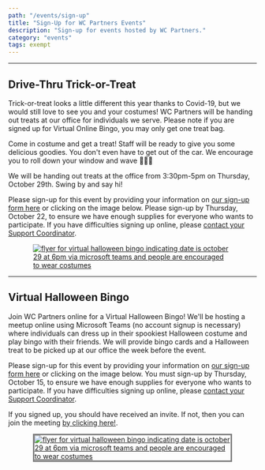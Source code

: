 ```yaml
---
path: "/events/sign-up"
title: "Sign-Up for WC Partners Events"
description: "Sign-up for events hosted by WC Partners."
category: "events"
tags: exempt
---
```


---

## Drive-Thru Trick-or-Treat

Trick-or-treat looks a little different this year thanks to Covid-19, but we would still love to see you and your costumes! WC Partners will be handing out treats at our office for individuals we serve. Please note if you are signed up for Virtual Online Bingo, you may only get one treat bag.

Come in costume and get a treat! Staff will be ready to give you some delicious goodies. You don't even have to get out of the car. We encourage you to roll down your window and wave 👋👋👋

We will be handing out treats at the office from 3:30pm-5pm on Thursday, October 29th. Swing by and say hi!

Please sign-up for this event by providing your information on [our sign-up form here](https://forms.office.com/Pages/ResponsePage.aspx?id=rHl3xfiVYUypCCivdEeGZlACl5a-Wa9GqWSl2_5J2o9UM0JEWTVVWEtZVkFSMU0wRk5HUlRYRU9MRS4u) or clicking on the image below. Please sign-up by Thursday, October 22, to ensure we have enough supplies for everyone who wants to participate. If you have difficulties signing up online, please [contact your Support Coordinator](/sc-contact).

<div style="display: flex; max-width: 80%; min-width: 250px; margin: 0 auto;">
<a href="https://forms.office.com/Pages/ResponsePage.aspx?id=rHl3xfiVYUypCCivdEeGZlACl5a-Wa9GqWSl2_5J2o9UM0JEWTVVWEtZVkFSMU0wRk5HUlRYRU9MRS4u" style="margin: 0 auto;">
<img src="https://res.cloudinary.com/wcpartners/image/upload/v1601572082/drive-thru-trick-or-treat_ubvdf4.png" alt="flyer for virtual halloween bingo indicating date is october 29 at 6pm via microsoft teams and people are encouraged to wear costumes"></a>
</div>

---

## Virtual Halloween Bingo

Join WC Partners online for a Virtual Halloween Bingo! We'll be hosting a meetup online using Microsoft Teams (no account signup is necessary) where individuals can dress up in their spookiest Halloween costume and play bingo with their friends. We will provide bingo cards and a Halloween treat to be picked up at our office the week before the event.

Please sign-up for this event by providing your information on [our sign-up form here](https://forms.office.com/Pages/ResponsePage.aspx?id=rHl3xfiVYUypCCivdEeGZlACl5a-Wa9GqWSl2_5J2o9UODNLTElYVTdXTFFSNjZOQllRSU5WMVkyQi4u) or clicking on the image below. You must sign-up by Thursday, October 15, to ensure we have enough supplies for everyone who wants to participate. If you have difficulties signing up online, please [contact your Support Coordinator](/sc-contact).

If you signed up, you should have received an invite. If not, then you can join the meeting [by clicking here!](https://teams.microsoft.com/l/meetup-join/19%3adb1ac5ecabd14fa9ad79f8c550528cab%40thread.skype/1603893121586?context=%7b%22Tid%22%3a%22c57779ac-95f8-4c61-a908-28af74478666%22%2c%22Oid%22%3a%2296970250-59be-46af-a964-a5dbfe49da8f%22%7d).

<div style="display: flex; max-width: 80%; min-width: 375px; margin: 0 auto; padding-bottom: 2rem">
<a href="https://forms.office.com/Pages/ResponsePage.aspx?id=rHl3xfiVYUypCCivdEeGZlACl5a-Wa9GqWSl2_5J2o9UODNLTElYVTdXTFFSNjZOQllRSU5WMVkyQi4u" style="margin: 0 auto; border: solid gray; ">
<img src="https://res.cloudinary.com/wcpartners/image/upload/v1599748738/Halloween-Bingo-Party-flyer_ijc9wb.jpg" alt="flyer for virtual halloween bingo indicating date is october 29 at 6pm via microsoft teams and people are encouraged to wear costumes"></a>
</div>
